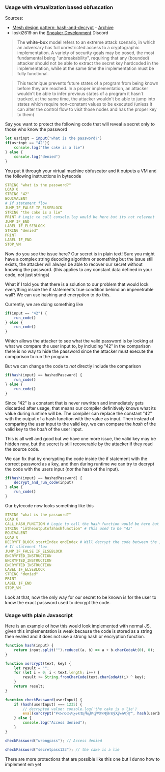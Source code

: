 ### Usage with virtualization based obfuscation

Sources:
- [Mesh design pattern: hash-and-decrypt](https://rdist.root.org/2007/04/09/mesh-design-pattern-hash-and-decrypt/) - [Archive](https://web.archive.org/web/20240117042122/https://rdist.root.org/2007/04/09/mesh-design-pattern-hash-and-decrypt/)
- loski2619 on the [Sneaker Development](https://discord.gg/sneakerdev) Discord

> The **white-box** model refers to an extreme attack scenario, in which an adversary has full unrestricted access to a cryptographic implementation. A variety of security goals may be posed, the most fundamental being "unbreakability", requiring that any (bounded) attacker should not be able to extract the secret key hardcoded in the implementation, while at the same time the implementation must be fully functional.

>This technique prevents future states of a program from being known before they are reached. In a proper implementation, an attacker wouldn't be able to infer previous states of a program it hasn't tracked, at the same time, the attacker wouldn't be able to jump into states which require non-constant values to be executed (unless it can alter the control flow to visit those nodes and has the proper key to them)


Say you want to protect the following code that will reveal a secret only to those who know the password

```javascript
let usrinpt = input("what is the password?")
if(usrinpt == "42"){
	console.log("the cake is a lie")
} else {
	console.log("denied")
}
```

You put it through your virtual machine obfuscator and it outputs a VM and the following instructions in bytecode

```yaml
STRING "what is the password?"
LOAD 0
STRING "42"
EQUIVALENT
# If statement flow
JUMP_IF_FALSE IF_ELSEBLOCK
STRING "the cake is a lie"
PRINT # Logic to call console.log would be here but its not relevent
JUMP IF_END
LABEL IF_ELSEBLOCK
STRING "denied"
PRINT
LABEL IF_END
STOP_VM
```

Now do you see the issue here? Our secret is in plain text! Sure you might have a complex string decoding algorithm or something but the issue still exists, the attacker will always be able to recover our secret without knowing the password. (this applies to any constant data defined in your code, not just strings)

What if I told you that there is a solution to our problem that would lock everything inside the if statements true condition behind an impenetrable wall? We can use hashing and encryption to do this.

Currently, we are doing something like
```javascript
if(input == "42") {
	run_code()
} else {
	run_code()
}
```

Which allows the attacker to see what the valid password is by looking at what we compare the user input to, by including "42" in the comparison there is no way to hide the password since the attacker must execute the comparison to run the program.

But we can change the code to *not* directly include the comparison
```javascript
if(hash(input) == hashedPassword) {
	run_code()
} else {
	run_code()
}
```

Since "42" is a constant that is never rewritten and immediately gets discarded after usage, that means our compiler definitively knows what its value during runtime will be. The compiler can replace the constant "42" with the output of a hash function with the value as input. Then instead of comparing the user input to the valid key, we can compare the *hash* of the valid key to the *hash* of the user input.

This is all well and good but we have one more issue, the valid key may be hidden now, but the secret is still recoverable by the attacker if they read the source code.

We can fix that by encrypting the code inside the if statement with the correct password as a key, and then during runtime we can try to decrypt the code with the users input (*not* the hash of the input).
```javascript
if(hash(input) == hashedPassword) {
	decrypt_and_run_code(input)
} else {
	run_code()
}
```

Our bytecode now looks something like this
```yaml
STRING "what is the password?"
LOAD 0
CALL_HASH_FUNCTION # Logic to call the hash function would be here but is not relevent
STRING "imtheoutputofahashfunction" # This used to be "42"
EQUIVALENT
LOAD 0
DECRYPT_BLOCK startIndex endIndex # Will decrypt the code between the JIF and label
# If statement flow
JUMP_IF_FALSE IF_ELSEBLOCK
ENCRYPTED_INSTRUCTION
ENCRYPTED_INSTRUCTION
ENCRYPTED_INSTRUCTION
LABEL IF_ELSEBLOCK
STRING "denied"
PRINT
LABEL IF_END
STOP_VM
```

Look at that, now the only way for our secret to be known is for the user to know the exact password used to decrypt the code.

### Usage with plain Javascript

Here is an example of how this would look implemented with normal JS, given this implementation is weak because the code is stored as a string then evaled and it does not use a strong hash or encryption function.

```javascript
function hash(input) {
	return input.split("").reduce((a, b) => a + b.charCodeAt(0), 0);
}

function xorcrypt(text, key) {
	let result = "";
	for (let i = 0; i < text.length; i++) {
		result += String.fromCharCode(text.charCodeAt(i) ^ key);
	}
	return result;
}

function checkPassword(userInput) {
	if (hash(userInput) === 1235) {
		// decrypted value: console.log('the cake is a lie')
	    eval(xorcrypt("ҰҼҽҠҼҿҶӽҿҼҴӻӴҧһҶӳҰҲҸҶӳҺҠӳҲӳҿҺҶӴӺ", hash(userInput)));
	} else {
	    console.log("Access denied");
	}
}

checkPassword("wrongpass"); // Access denied

checkPassword("secretpass123"); // the cake is a lie
```


There are more protections that are possible like this one but I dunno how to implement em yet